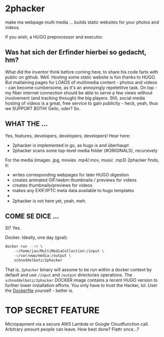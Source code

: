 # 2phacker

make ma webpage multi media ... builds static websites for your photos and videos.

If you wish, a HUGO preprocessor and executor.

## Was hat sich der Erfinder hierbei so gedacht, hm?

What did the inventor think before coming here, to share his code farts with public on github. Well. Hosting some static website is fun thanks to HUGO.
But maitaining pages for LOADS of multimedia content - photos and videos - can become cumbersome, as it's an annoyingly repetetitve task. On top - my fiber internet connection should be able to serve a few views without involvement (and tracking through) the big players. Still, social media hosting of videos is a great, free service to gain publicity - heck, yeah, thus we SUPPORT BOTH! Geilo, oder? So.

## WHAT THE ...

Yes, features, developers, developers, developers! Hear here:

- 2phacker is implemented in go, as hugo is and überhaupt
- 2phacker scans some top-level media folder (#ORIGINALS), recursively

For the media (images .jpg, movies .mp4/.mov, music .mp3) 2phacker finds, it:

- writes corresponding webpages for later HUGO digestion
- creates animated GIF/webm thumbnails / previews for videos
- creates thumbnails/previews for videos
- makes any EXIF/IPTC meta data available to hugo templates 
- 
- 2phacker is not here yet, yeah, meh.

## COME SE DICE ...

Si? Yes.

Docker. Ideally, one day (goal):

```bash
docker run --rm \
    -v/home/jan/MultiMediaCollection:/input \
    -v/var/www/media:/output \ 
    schnoddelbotz/2phacker
```

That is, `2phacker` binary will assume to be run within a docker context by default and use `/input` and `/output` directories operations. The `schnoddelbotz/2phacker` DOCKER image contains a recent HUGO version to further lower installation efforts. You only have to trust the Hacker, lol. User the [Dockerfile](./Dockerfile) yourself - better is.

# TOP SECRET FEATURE 

Micropayment via a secure AWS Lambda or Google Cloudfunction call. Arbitrary amount people can leave. How best done? Flattr once...?

